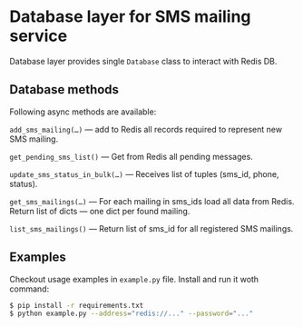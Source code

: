 # Database layer for SMS mailing service

Database layer provides single `Database` class to interact with Redis DB.

## Database methods

Following async methods are available:


`add_sms_mailing(…)` — add to Redis all records required to represent new SMS mailing.

`get_pending_sms_list()` — Get from Redis all pending messages.

`update_sms_status_in_bulk(…)` — Receives list of tuples (sms_id, phone, status).

`get_sms_mailings(…)` — For each mailing in sms_ids load all data from Redis. Return list of dicts — one dict per found mailing.

`list_sms_mailings()` — Return list of sms_id for all registered SMS mailings.

## Examples

Checkout usage examples in `example.py` file. Install and run it woth command:

```sh
$ pip install -r requirements.txt
$ python example.py --address="redis://..." --password="..."
```
